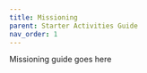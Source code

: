 ```yaml
---
title: Missioning
parent: Starter Activities Guide
nav_order: 1
---
```


Missioning guide goes here
